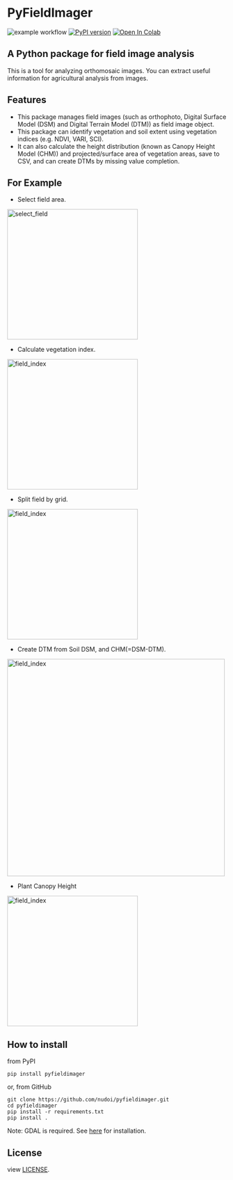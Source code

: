 # PyFieldImager

![example workflow](https://github.com/nudoi/pyfieldimager/actions/workflows/python-publish.yml/badge.svg)
[![PyPI version](https://badge.fury.io/py/pyfieldimager.svg)](https://badge.fury.io/py/pyfieldimager)
[![Open In Colab](https://colab.research.google.com/assets/colab-badge.svg)](https://colab.research.google.com/github/nudoi/pyfieldimager/blob/main/examples/example-1.ipynb)

## A Python package for field image analysis

This is a tool for analyzing orthomosaic images. You can extract useful information for agricultural analysis from images.

## Features

- This package manages field images (such as orthophoto, Digital Surface Model (DSM) and Digital Terrain Model (DTM)) as field image object.
- This package can identify vegetation and soil extent using vegetation indices (e.g. NDVI, VARI, SCI).
- It can also calculate the height distribution (known as Canopy Height Model (CHM)) and projected/surface area of vegetation areas, save to CSV, and can create DTMs by missing value completion.

## For Example

- Select field area.

<img alt="select_field" src="examples/img/select_field.png" width="300px">

- Calculate vegetation index.

<img alt="field_index" src="examples/img/field_index.png" width="300px">

- Split field by grid.

<img alt="field_index" src="examples/img/crop_grid.png" width="300px">

- Create DTM from Soil DSM, and CHM(=DSM-DTM).

<img alt="field_index" src="examples/img/create_chm.png" width="500px">

- Plant Canopy Height

<img alt="field_index" src="examples/img/plant_chm.png" width="300px">

## How to install

from PyPI

```
pip install pyfieldimager
```

or, from GitHub

```
git clone https://github.com/nudoi/pyfieldimager.git
cd pyfieldimager
pip install -r requirements.txt
pip install .
```

Note: GDAL is required. See [here](https://pypi.org/project/GDAL/) for installation.

## License

view [LICENSE](LICENSE).